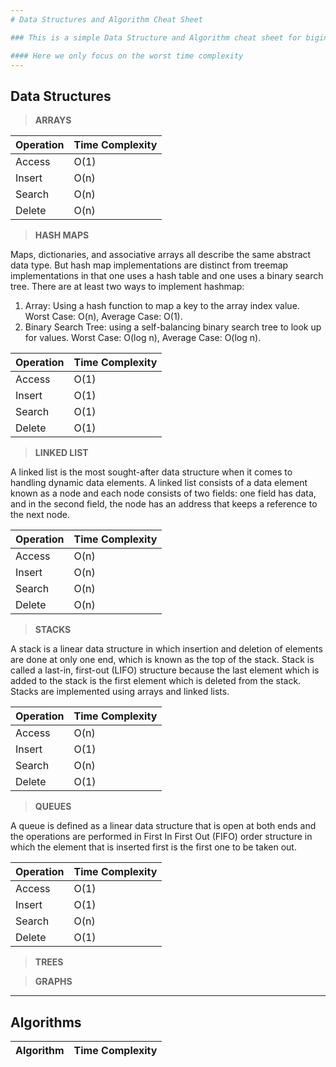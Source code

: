 ```yaml
---
# Data Structures and Algorithm Cheat Sheet

### This is a simple Data Structure and Algorithm cheat sheet for biginners

#### Here we only focus on the worst time complexity
---
```


## Data Structures

> **ARRAYS**

| Operation | Time Complexity |
| --------- | --------------- |
| Access    | O(1)            |
| Insert    | O(n)            |
| Search    | O(n)            |
| Delete    | O(n)            |

> **HASH MAPS**

Maps, dictionaries, and associative arrays all describe the same abstract data type. But hash map implementations are distinct from treemap implementations in that one uses a hash table and one uses a binary search tree.
There are at least two ways to implement hashmap:

1. Array: Using a hash function to map a key to the array index value. Worst Case: O(n), Average Case: O(1).
2. Binary Search Tree: using a self-balancing binary search tree to look up for values. Worst Case: O(log n), Average Case: O(log n).

| Operation | Time Complexity |
| --------- | --------------- |
| Access    | O(1)            |
| Insert    | O(1)            |
| Search    | O(1)            |
| Delete    | O(1)            |

> **LINKED LIST**

 A linked list is the most sought-after data structure when it comes to handling dynamic data elements. A linked list consists of a data element known as a node and each node consists of two fields: one field has data, and in the second field, the node has an address that keeps a reference to the next node.

| Operation | Time Complexity |
| --------- | --------------- |
| Access    | O(n)            |
| Insert    | O(n)            |
| Search    | O(n)            |
| Delete    | O(n)            |

> **STACKS**

A stack is a linear data structure in which insertion and deletion of elements are done at only one end, which is known as the top of the stack. Stack is called a last-in, first-out (LIFO) structure because the last element which is added to the stack is the first element which is deleted from the stack. Stacks are implemented using arrays and linked lists.

| Operation | Time Complexity |
| --------- | --------------- |
| Access    | O(n)            |
| Insert    | O(1)            |
| Search    | O(n)            |
| Delete    | O(1)            |

> **QUEUES**
 
A queue is defined as a linear data structure that is open at both ends and the operations are performed in First In First Out (FIFO) order
structure in which the element that is 
inserted first is the first one to be taken out. 

| Operation | Time Complexity |
| --------- | --------------- |
| Access    | O(1)            |
| Insert    | O(1)            |
| Search    | O(n)            |
| Delete    | O(1)            |

> **TREES**

> **GRAPHS**

---

## Algorithms

| Algorithm | Time Complexity |
| --------- | --------------- |
